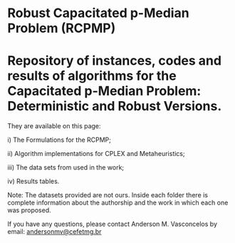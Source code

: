 # Robust Capacitated p-Median Problem (RCPMP)
# Repository of instances, codes and results of algorithms for the Capacitated p-Median Problem: Deterministic and Robust Versions.

They are available on this page:

i) The Formulations for the RCPMP;

ii) Algorithm implementations for CPLEX and Metaheuristics;

iii) The data sets from used in the work;

iv) Results tables.

Note: The datasets provided are not ours. Inside each folder there is complete information about the authorship and the work in which each one was proposed.

If you have any questions, please contact Anderson M. Vasconcelos by email: andersonmv@cefetmg.br
